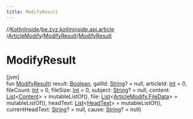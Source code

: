 ```yaml
---
title: ModifyResult
---
```

//[KotlinInside](../../../../index.html)/[be.zvz.kotlininside.api.article](../../index.html)
/[ArticleModify](../index.html)/[ModifyResult](index.html)/[ModifyResult](-modify-result.html)

# ModifyResult

[jvm]\
fun [ModifyResult](-modify-result.html)(
result: [Boolean](https://kotlinlang.org/api/latest/jvm/stdlib/kotlin/-boolean/index.html),
gallId: [String](https://kotlinlang.org/api/latest/jvm/stdlib/kotlin/-string/index.html)? = null,
articleId: [Int](https://kotlinlang.org/api/latest/jvm/stdlib/kotlin/-int/index.html) = 0,
fileCount: [Int](https://kotlinlang.org/api/latest/jvm/stdlib/kotlin/-int/index.html) = 0,
fileSize: [Int](https://kotlinlang.org/api/latest/jvm/stdlib/kotlin/-int/index.html) = 0,
subject: [String](https://kotlinlang.org/api/latest/jvm/stdlib/kotlin/-string/index.html)? = null,
content: [List](https://kotlinlang.org/api/latest/jvm/stdlib/kotlin.collections/-list/index.html)<[Content](
../../../be.zvz.kotlininside.api.type.content/-content/index.html)> = mutableListOf(),
file: [List](https://kotlinlang.org/api/latest/jvm/stdlib/kotlin.collections/-list/index.html)<[ArticleModify.FileData](
../-file-data/index.html)> = mutableListOf(),
headText: [List](https://kotlinlang.org/api/latest/jvm/stdlib/kotlin.collections/-list/index.html)<[HeadText](
../../../be.zvz.kotlininside.api.type/-head-text/index.html)> = mutableListOf(),
currentHeadText: [String](https://kotlinlang.org/api/latest/jvm/stdlib/kotlin/-string/index.html)? = null,
cause: [String](https://kotlinlang.org/api/latest/jvm/stdlib/kotlin/-string/index.html)? = null)





